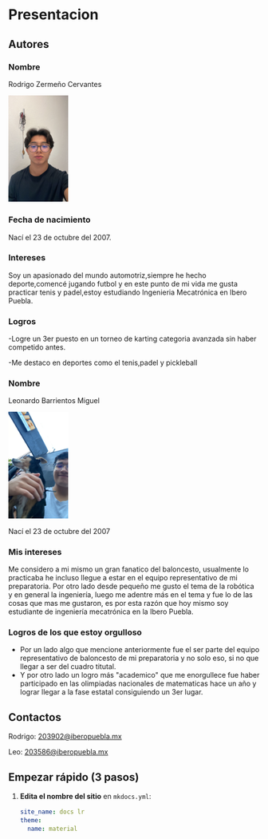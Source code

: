 # Presentacion

## Autores

### Nombre
Rodrigo Zermeño Cervantes

<img src="recursos/imgs/ABA56088-C53F-4A26-9F40-42F2E66A7E2C.jpeg" alt="Diagrama del sistema" width="120">

### Fecha de nacimiento
 Nací el 23 de octubre del 2007.

### Intereses
Soy un apasionado del mundo automotriz,siempre he hecho deporte,comencé jugando futbol y en este punto de mi vida me gusta practicar tenis y padel,estoy estudiando Ingenieria Mecatrónica en Ibero Puebla.

### Logros
-Logre un 3er puesto en un torneo de karting categoria avanzada sin haber competido antes.

-Me destaco en deportes como el tenis,padel y pickleball


### Nombre

Leonardo Barrientos Miguel

<img src="recursos/imgs/84F10C39-C547-41EC-B11F-D91EE1FFAF5F.JPG" alt="Diagrama del sistema" width="120">


Nací el 23 de octubre del 2007

### Mis intereses

Me considero a mi mismo un gran fanatico del baloncesto, usualmente lo practicaba he incluso llegue a estar en el equipo representativo de mi preparatoria. Por otro lado desde pequeño me gusto el tema de la robótica y en general la ingeniería, luego me adentre más en el tema y fue lo de las cosas que mas me gustaron, es por esta razón que hoy mismo soy estudiante de ingeniería mecatrónica en la Ibero Puebla.

### Logros de los que estoy orgulloso

- Por un lado algo que mencione anteriormente fue el ser parte del equipo representativo de baloncesto de mi preparatoria y no solo eso, si no que llegar a ser del cuadro titutal.
- Y por otro lado un logro más "academico" que me enorgullece fue haber participado en las olimpiadas nacionales de matematicas hace un año y lograr llegar a la fase estatal consiguiendo un 3er lugar.


## Contactos

Rodrigo: 203902@iberopuebla.mx

Leo: 203586@iberopuebla.mx























## Empezar rápido (3 pasos)

1. **Edita el nombre del sitio** en `mkdocs.yml`:
   ```yaml
   site_name: docs lr
   theme:
     name: material

